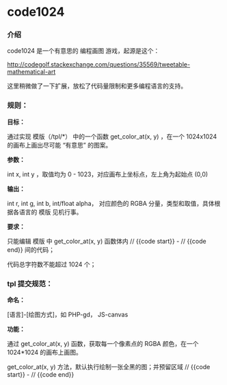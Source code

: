 code1024
========

### 介绍

code1024 是一个有意思的 编程画图 游戏，起源是这个：

http://codegolf.stackexchange.com/questions/35569/tweetable-mathematical-art 

这里稍微做了一下扩展，放松了代码量限制和更多编程语言的支持。

### 规则：

**目标：**

通过实现 模版（/tpl/*） 中的一个函数 get_color_at(x, y) ，在一个 1024x1024 的画布上画出尽可能 “有意思” 的图案。

**参数：**

int x,  int y ，取值均为 0 - 1023，对应画布上坐标点，左上角为起始点 (0,0)

**输出：**

int r, int g, int b, int/float alpha， 对应颜色的 RGBA 分量，类型和取值，具体根据各语言的 模版 见机行事。

**要求：**

只能编辑 模版 中 get_color_at(x, y) 函数体内 // {{code start}} - // {{code end}}  间的代码；

代码总字符数不能超过 1024 个；


### tpl 提交规范：

**命名：**

[语言]-[绘图方式]，如 PHP-gd， JS-canvas

**功能：**

通过 get_color_at(x, y) 函数，获取每一个像素点的 RGBA 颜色，在一个 1024*1024 的画布上画图。

get_color_at(x, y) 方法，默认执行绘制一张全黑的图；并预留区域 // {{code start}} - // {{code end}} 

